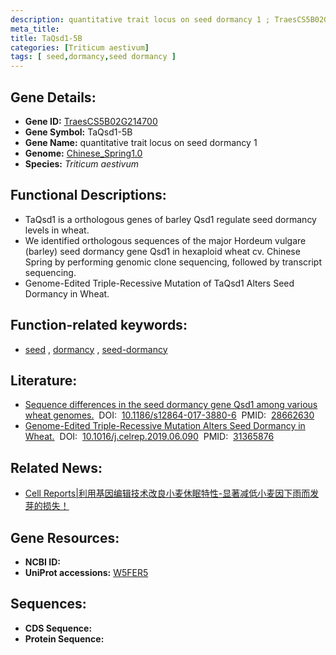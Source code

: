```yaml
---
description: quantitative trait locus on seed dormancy 1 ; TraesCS5B02G214700 ; Triticum aestivum
meta_title:
title: TaQsd1-5B
categories: [Triticum aestivum]
tags: [ seed,dormancy,seed dormancy ]
---
```


## Gene Details:
- **Gene ID:**	[TraesCS5B02G214700](https://ensembl.gramene.org/Triticum_aestivum/Gene/Summary?g=TraesCS5B02G214700)
- **Gene Symbol:** TaQsd1-5B
- **Gene Name:** quantitative trait locus on seed dormancy 1
- **Genome:** [Chinese_Spring1.0](https://ensembl.gramene.org/Triticum_aestivum/Info/Index)
- **Species:** *Triticum aestivum*

## Functional Descriptions:
   - TaQsd1 is a orthologous genes of barley Qsd1 regulate seed dormancy levels in wheat.
   - We identified orthologous sequences of the major Hordeum vulgare (barley) seed dormancy gene Qsd1 in hexaploid wheat cv. Chinese Spring by performing genomic clone sequencing, followed by transcript sequencing.
   - Genome-Edited Triple-Recessive Mutation of TaQsd1 Alters Seed Dormancy in Wheat.

## Function-related keywords:
   - [seed](/tags/seed/)&nbsp;,&nbsp;[dormancy](/tags/dormancy/)&nbsp;,&nbsp;[seed-dormancy](/tags/seed-dormancy/)

## Literature:
   - [Sequence differences in the seed dormancy gene Qsd1 among various wheat genomes.]( https://www.sciencedirect.com/science/article/pii/S2211124719308708?via%3Dihub#app2)&nbsp;&nbsp;DOI:&nbsp;&nbsp;[10.1186/s12864-017-3880-6](https://www.sciencedirect.com/science/article/pii/S2211124719308708?via%3Dihub#app2)&nbsp;&nbsp;PMID:&nbsp;&nbsp;[28662630](https://pubmed.ncbi.nlm.nih.gov/28662630/)
   - [Genome-Edited Triple-Recessive Mutation Alters Seed Dormancy in Wheat.]( https://www.sciencedirect.com/science/article/pii/S2211124719308708?via%3Dihub#app2)&nbsp;&nbsp;DOI:&nbsp;&nbsp;[10.1016/j.celrep.2019.06.090](https://www.sciencedirect.com/science/article/pii/S2211124719308708?via%3Dihub#app2)&nbsp;&nbsp;PMID:&nbsp;&nbsp;[31365876](https://pubmed.ncbi.nlm.nih.gov/31365876/)

## Related News:
   - [Cell Reports|利用基因编辑技术改良小麦休眠特性-显著减低小麦因下雨而发芽的损失！](https://mp.weixin.qq.com/s?__biz=Mzg3MDEwNDEyMg==&mid=2247485331&idx=2&sn=0896d8e349accd99f01b063c80b1c850&chksm=ce93aac6f9e423d0a43a18121e3a8ba96947ff4383a092ba66792a2227c035af68a44c8a37fb&scene=27#wechat_redirect)

## Gene Resources:
- **NCBI ID:**  [](https://www.ncbi.nlm.nih.gov/gene/?term=)
- **UniProt accessions:** [W5FER5](https://www.uniprot.org/uniprotkb/W5FER5/entry)



## Sequences:
- **CDS Sequence:**
- **Protein Sequence:**
